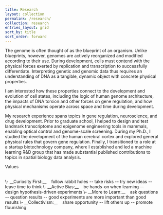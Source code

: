 ```yaml
---
title: Research
layout: collection
permalink: /research/
collection: research
entries_layout: grid
sort_by: title
sort_order: forward
---
```


The genome is often thought of as the blueprint of an organism. Unlike blueprints, however, genomes are actively reorganized and modified according to their use. During development, cells must contend with the physical forces exerted by replication and transcription to successfully differentiate. Interpreting genetic and genomic data thus requires an understanding of DNA as a tangible, dynamic object with concrete physical properties.

I am interested how these properties connect to the development and evolution of cell states, including the logic of human genome architecture, the impacts of DNA torsion and other forces on gene regulation, and how physical mechanisms operate across space and time during development.

My research experience spans topics in gene regulation, neuroscience, and drug development. Prior to graduate school, I helped to design and test landmark transcriptome and epigenome engineering tools in mammals, enabling optical control and genome-scale screening. During my Ph.D., I studied the development of the human cerebral cortex and explored general physical rules that govern gene regulation. Finally, I transitioned to a role at a startup biotechnology company, where I established and led a machine learning R&D group that has made substantial published contributions to topics in spatial biology data analysis.

<div class="h2 entry-title" style="margin-bottom: 2rem">Values</div>
\- __Curiosity First:__&nbsp;&nbsp;&nbsp;&nbsp;follow rabbit holes -- take risks -- try new ideas -- leave time to think
\- __Active Bias:__&nbsp;&nbsp;&nbsp;&nbsp;be hands-on when learning -- design hypothesis-driven experiments
\- __More to Learn:__&nbsp;&nbsp;&nbsp;&nbsp;ask questions -- question results -- good experiments are more important than good results
\- __Collectivism:__&nbsp;&nbsp;&nbsp;&nbsp;share opportunity -- lift others up -- promote flourishing
<div class="row" style="margin-bottom: 3rem"> </div>

